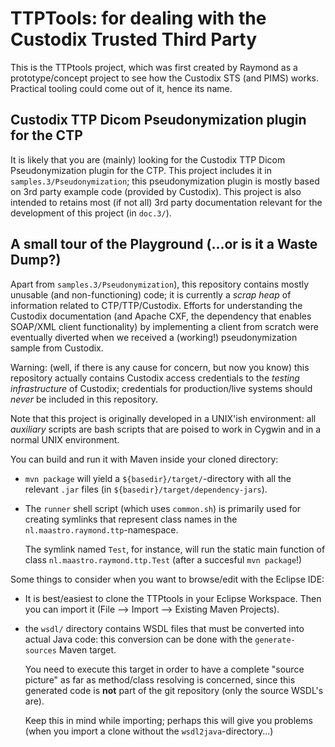 TTPTools: for dealing with the Custodix Trusted Third Party
===========================================================

This is the TTPtools project, which was first created by Raymond as a
prototype/concept project to see how the Custodix STS (and PIMS) works.
Practical tooling could come out of it, hence its name.

Custodix TTP Dicom Pseudonymization plugin for the CTP
------------------------------------------------------

It is likely that you are (mainly) looking for the Custodix TTP Dicom
Pseudonymization plugin for the CTP. This project includes it in
`samples.3/Pseudonymization`; this pseudonymization plugin is mostly based on
3rd party example code (provided by Custodix). This project is also intended to
retains most (if not all) 3rd party documentation relevant for the development
of this project (in `doc.3/`).

A small tour of the Playground (...or is it a Waste Dump?)
----------------------------------------------------------

Apart from `samples.3/Pseudonymization`), this repository contains mostly
unusable (and non-functioning) code; it is currently a *scrap heap* of
information related to CTP/TTP/Custodix. Efforts for understanding the
Custodix documentation (and Apache CXF, the dependency that enables SOAP/XML
client functionality) by implementing a client from scratch were eventually
diverted when we received a (working!) pseudonymization sample from Custodix.

Warning: (well, if there is any cause for concern, but now you know) this
repository actually contains Custodix access credentials to the
*testing infrastructure* of Custodix; credentials for production/live systems
should *never* be included in this repository.

Note that this project is originally developed in a UNIX'ish environment: all
*auxiliary* scripts are bash scripts that are poised to work in Cygwin and
in a normal UNIX environment.

You can build and run it with Maven inside your cloned directory:

  *  `mvn package` will yield a `${basedir}/target/`-directory with all the
     relevant `.jar` files (in `${basedir}/target/dependency-jars`).

  *  The `runner` shell script (which uses `common.sh`) is primarily used
     for creating symlinks that represent class names in the
     `nl.maastro.raymond.ttp`-namespace.

     The symlink named `Test`, for instance, will run the static main function
     of class `nl.maastro.raymond.ttp.Test` (after a succesful `mvn package`!)

Some things to consider when you want to browse/edit with the Eclipse IDE:

  *  It is best/easiest to clone the TTPtools in your Eclipse Workspace. Then
     you can import it (File --> Import --> Existing Maven Projects).

  *  the `wsdl/` directory contains WSDL files that must be converted into
     actual Java code: this conversion can be done with the `generate-sources`
     Maven target.

     You need to execute this target in order to have a complete
     "source picture" as far as method/class resolving is concerned, since
     this generated code is **not** part of the git repository (only the
     source WSDL's are).

     Keep this in mind while importing; perhaps this will give you problems
     (when you import a clone without the `wsdl2java`-directory...)
